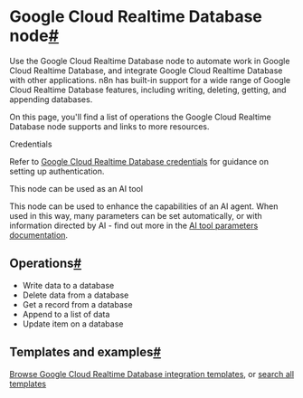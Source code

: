 [](https://github.com/n8n-io/n8n-docs/edit/main/docs/integrations/builtin/app-nodes/n8n-nodes-base.googlecloudrealtimedatabase.md "Edit this page")

# Google Cloud Realtime Database node[#](#google-cloud-realtime-database-node "Permanent link")

Use the Google Cloud Realtime Database node to automate work in Google Cloud Realtime Database, and integrate Google Cloud Realtime Database with other applications. n8n has built-in support for a wide range of Google Cloud Realtime Database features, including writing, deleting, getting, and appending databases.

On this page, you'll find a list of operations the Google Cloud Realtime Database node supports and links to more resources.

Credentials

Refer to [Google Cloud Realtime Database credentials](../../credentials/google/) for guidance on setting up authentication.

This node can be used as an AI tool

This node can be used to enhance the capabilities of an AI agent. When used in this way, many parameters can be set automatically, or with information directed by AI - find out more in the [AI tool parameters documentation](../../../../advanced-ai/examples/using-the-fromai-function/).

## Operations[#](#operations "Permanent link")

*   Write data to a database
*   Delete data from a database
*   Get a record from a database
*   Append to a list of data
*   Update item on a database

## Templates and examples[#](#templates-and-examples "Permanent link")

[Browse Google Cloud Realtime Database integration templates](https://n8n.io/integrations/google-cloud-realtime-database/), or [search all templates](https://n8n.io/workflows/)